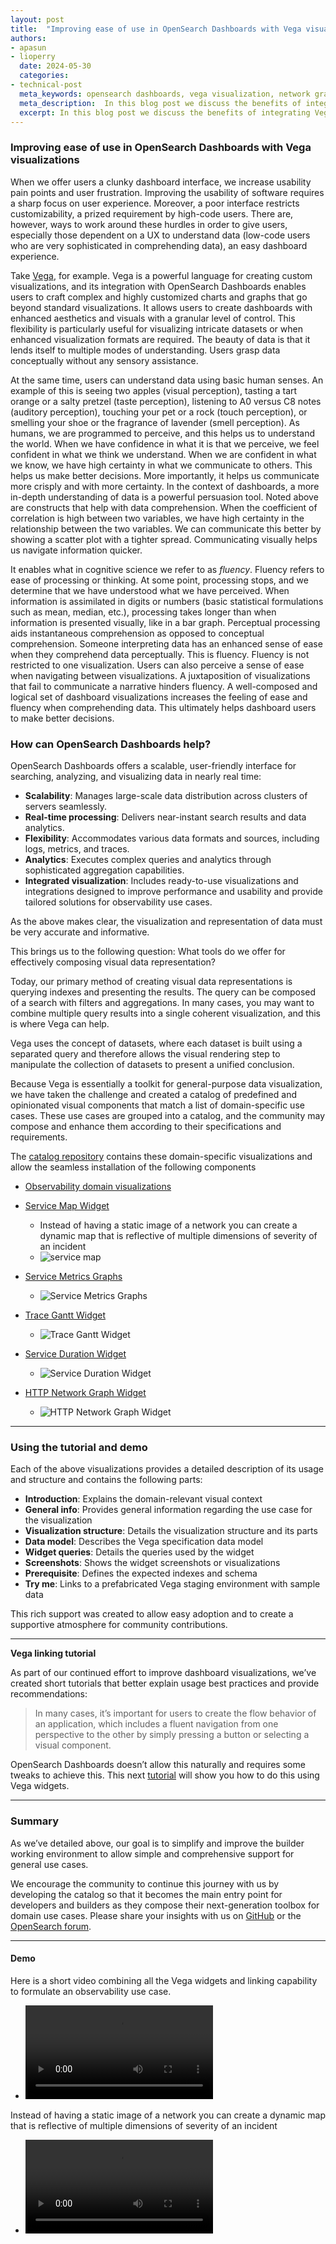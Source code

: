 ```yaml
---
layout: post
title:  "Improving ease of use in OpenSearch Dashboards with Vega visualizations"
authors:
- apasun
- lioperry
  date: 2024-05-30
  categories:
- technical-post
  meta_keywords: opensearch dashboards, vega visualization, network graph 
  meta_description:  In this blog post we discuss the benefits of integrating Vega, a toolkit for general-purpose data visualization with OpenSearch 
  excerpt: In this blog post we discuss the benefits of integrating Vega, a toolkit for general-purpose data visualization.
---
```


### Improving ease of use in OpenSearch Dashboards with Vega visualizations
When we offer users a clunky dashboard interface, we increase usability pain points and user frustration. Improving the usability of software requires a sharp focus on user experience. Moreover, a poor interface restricts customizability, a prized requirement by high-code users. There are, however, ways to work around these hurdles in order to give users, especially those dependent on a UX to understand data (low-code users who are very sophisticated in comprehending data), an easy dashboard experience.

Take [Vega](https://github.com/opensearch-project/opensearch-catalog/blob/main/visualizations/DashboardLinkingNavigation.md), for example.
Vega is a powerful language for creating custom visualizations, and its integration with OpenSearch Dashboards enables users to craft complex and highly customized charts and graphs that go beyond standard visualizations. It allows users to create dashboards with enhanced aesthetics and visuals with a granular level of control. This flexibility is particularly useful for visualizing intricate datasets or when enhanced visualization formats are required.
The beauty of data is that it lends itself to multiple modes of understanding. Users grasp data conceptually without any sensory assistance.

At the same time, users can understand data using basic human senses. An example of this is seeing two apples (visual perception), tasting a tart orange or a salty pretzel (taste perception), listening to A0 versus C8 notes  (auditory perception), touching your pet or a rock (touch perception), or smelling your shoe or the fragrance of lavender (smell perception). As humans, we are programmed to perceive, and this helps us to understand the world.
When we have confidence in what it is that we perceive, we feel confident in what we think we understand. When we are confident in what we know, we have high certainty in what we communicate to others. This helps us make better decisions. More importantly, it helps us communicate more crisply and with more certainty. In the context of dashboards, a more in-depth understanding of data is a powerful persuasion tool.
Noted above are constructs that help with data comprehension. When the coefficient of correlation is high between two variables, we have high certainty in the relationship between the two variables. We can communicate this better by showing a scatter plot with a tighter spread. Communicating visually helps us navigate information quicker.

It enables what in cognitive science we refer to as *fluency*. Fluency refers to ease of processing or thinking. At some point, processing stops, and we determine that we have understood what we have perceived. When information is assimilated in digits or numbers (basic statistical formulations such as mean, median, etc.), processing takes longer than when information is presented visually, like in a bar graph. Perceptual processing aids instantaneous comprehension as opposed to conceptual comprehension. Someone interpreting data has an enhanced sense of ease when they comprehend data perceptually. This is fluency. Fluency is not restricted to one visualization. Users can also perceive a sense of ease when navigating between visualizations.
A juxtaposition of visualizations that fail to communicate a narrative hinders fluency. A well-composed and logical set of dashboard visualizations increases the feeling of ease and fluency when comprehending data. This ultimately helps dashboard users to make better decisions.


### **How can OpenSearch Dashboards help?**

OpenSearch Dashboards offers a scalable, user-friendly interface for searching, analyzing, and visualizing data in nearly real time:

* **Scalability**: Manages large-scale data distribution across clusters of servers seamlessly.
* **Real-time processing**: Delivers near-instant search results and data analytics.
* **Flexibility**: Accommodates various data formats and sources, including logs, metrics, and traces.
* **Analytics**: Executes complex queries and analytics through sophisticated aggregation capabilities.
* **Integrated visualization**: Includes ready-to-use visualizations and integrations designed to improve performance and usability and provide tailored solutions for observability use cases.

As the above makes clear, the visualization and representation of data must be very accurate and informative.

This brings us to the following question: What tools do we offer for effectively composing visual data representation?

Today, our primary method of creating visual data representations is querying indexes and presenting the results. The query can be composed of a search with filters and aggregations. In many cases, you may want to combine multiple query results into a single coherent visualization, and this is where Vega can help.

Vega uses the concept of datasets, where each dataset is built using a separated query and therefore allows the visual rendering step to manipulate the collection of datasets to present a unified conclusion.

Because Vega is essentially a toolkit for general-purpose data visualization, we have taken the challenge and created a catalog of predefined and opinionated visual components that match a list of domain-specific use cases. These use cases are grouped into a catalog, and the community may compose and enhance them according to their specifications and requirements.

The [catalog repository](https://github.com/opensearch-project/opensearch-catalog) contains these domain-specific visualizations and allow the seamless installation of the following components

 * [Observability domain visualizations](https://github.com/opensearch-project/opensearch-catalog/tree/main/visualizations/observability)

 * [Service Map Widget](https://github.com/opensearch-project/opensearch-catalog/tree/main/visualizations/observability/service-map)
   * Instead of having a static image of a network you can create a dynamic map that is reflective of multiple dimensions of severity of an incident
   * ![service map](../assets/media/blog-images/2024-05-30-Improving-Dashboards-usability-with-Vega/service-map.png)

 * [Service Metrics Graphs](https://github.com/opensearch-project/opensearch-catalog/tree/main/visualizations/observability/services-metrics-graphs)

   * ![Service Metrics Graphs](../assets/media/blog-images/2024-05-30-Improving-Dashboards-usability-with-Vega/services-metrics-graphs.png)

 * [Trace Gantt Widget](https://github.com/opensearch-project/opensearch-catalog/tree/main/visualizations/observability/traces-gantt-chart)
    * ![Trace Gantt Widget](../assets/media/blog-images/2024-05-30-Improving-Dashboards-usability-with-Vega/traces-gantt-chart.png)

 * [Service Duration Widget](https://github.com/opensearch-project/opensearch-catalog/tree/main/visualizations/observability/service-duration-heatmap)
    * ![Service Duration Widget](../assets/media/blog-images/2024-05-30-Improving-Dashboards-usability-with-Vega/service-duration.png)

 * [HTTP Network Graph Widget](https://github.com/opensearch-project/opensearch-catalog/tree/main/visualizations/observability/http)
    * ![HTTP Network Graph Widget](../assets/media/blog-images/2024-05-30-Improving-Dashboards-usability-with-Vega/http-network-graph.png)

* * *

### **Using the tutorial and demo**

Each of the above visualizations provides a detailed description of its usage and structure and contains the following parts:

* **Introduction**: Explains the domain-relevant visual context
* **General info**: Provides general information regarding the use case for the visualization
* **Visualization structure**: Details the visualization structure and its parts
* **Data model**: Describes the Vega specification data model
* **Widget queries**: Details the queries used by the widget
* **Screenshots**: Shows the widget screenshots or visualizations
* **Prerequisite**: Defines the expected indexes and schema
* **Try me**: Links to a prefabricated Vega staging environment with sample data

This rich support was created to allow easy adoption and to create a supportive atmosphere for community contributions.
* * *
**Vega linking tutorial**

As part of our continued effort to improve dashboard visualizations, we’ve created short tutorials that better explain usage best practices and provide recommendations:


>In many cases, it’s important for users to create the flow behavior of an application, which includes a fluent navigation from one perspective to the other by simply pressing a button or selecting a visual component.

OpenSearch Dashboards doesn’t allow this naturally and requires some tweaks to achieve this. This next [tutorial](https://github.com/opensearch-project/opensearch-catalog/blob/main/visualizations/DashboardLinkingNavigation.md) will show you how to do this using Vega widgets.

* * *

### Summary

As we’ve detailed above, our goal is to simplify and improve the builder working environment to allow simple and comprehensive support for general use cases.

We encourage the community to continue this journey with us by developing the catalog so that it becomes the main entry point for developers and builders as they compose their next-generation toolbox for domain use cases. Please share your insights with us on [GitHub](https://github.com/opensearch-project/opensearch-catalog) or the [OpenSearch forum](https://forum.opensearch.org/).
* * *

#### **Demo**

Here is a short video combining all the Vega widgets and linking capability to formulate an observability use case.

* ![demo video](../assets/media/blog-images/2024-05-30-Improving-Dashboards-usability-with-Vega/demo-showcase.mov)

Instead of having a static image of a network you can create a dynamic map that is reflective of multiple dimensions of severity of an incident
* ![service map demo](../assets/media/blog-images/2024-05-30-Improving-Dashboards-usability-with-Vega/service-map-demo.mov)
